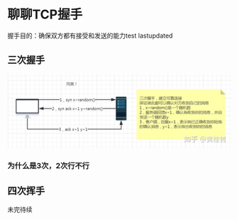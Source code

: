# 聊聊TCP握手

握手目的：确保双方都有接受和发送的能力test lastupdated

## 三次握手



![img](https://github.com/HanochMa/PictureBed/raw/main/blogs/tcp1.jpg)

### 为什么是3次，2次行不行

## 四次挥手



未完待续

<git-talk />